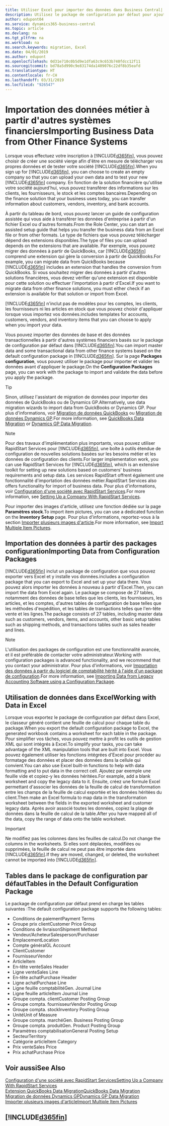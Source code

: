 ```yaml
---
title: Utiliser Excel pour importer des données dans Business Central| Microsoft Docs
description: Utilisez le package de configuration par défaut pour ajouter des données client dans Excel et les importer ensuite dans Business Central.
author: edupont04
ms.service: dynamics365-business-central
ms.topic: article
ms.devlang: na
ms.tgt_pltfrm: na
ms.workload: na
ms.search.keywords: migration, Excel
ms.date: 04/01/2019
ms.author: edupont
ms.openlocfilehash: 0d31e710c0b5d9e1dfa63c9c653b740fdcc12f11
ms.sourcegitcommit: bd78a5d990c9e83174da1409076c22df8b35eafd
ms.translationtype: HT
ms.contentlocale: fr-CH
ms.lasthandoff: 03/31/2019
ms.locfileid: "926547"
---
```

# <a name="importing-business-data-from-other-finance-systems"></a><span data-ttu-id="91027-103">Importation des données métier à partir d'autres systèmes financiers</span><span class="sxs-lookup"><span data-stu-id="91027-103">Importing Business Data from Other Finance Systems</span></span>
<span data-ttu-id="91027-104">Lorsque vous effectuez votre inscription à [!INCLUDE[d365fin](includes/d365fin_md.md)], vous pouvez choisir de créer une société vierge afin d'être en mesure de télécharger vos propres données et de tester votre société [!INCLUDE[d365fin](includes/d365fin_md.md)].</span><span class="sxs-lookup"><span data-stu-id="91027-104">When you sign up for [!INCLUDE[d365fin](includes/d365fin_md.md)], you can choose to create an empty company so that you can upload your own data and to test your new [!INCLUDE[d365fin](includes/d365fin_md.md)] company.</span></span> <span data-ttu-id="91027-105">En fonction de la solution financière qu'utilise votre société aujourd'hui, vous pouvez transférer des informations sur les clients, les fournisseurs, le stock et les comptes bancaires.</span><span class="sxs-lookup"><span data-stu-id="91027-105">Depending on the finance solution that your business uses today, you can transfer information about customers, vendors, inventory, and bank accounts.</span></span>  

<span data-ttu-id="91027-106">À partir du tableau de bord, vous pouvez lancer un guide de configuration assistée qui vous aide à transférer les données d'entreprise à partir d'un fichier Excel ou d'autres formats.</span><span class="sxs-lookup"><span data-stu-id="91027-106">From the Role Center, you can start an assisted setup guide that helps you transfer the business data from an Excel file or from other formats.</span></span> <span data-ttu-id="91027-107">Le type de fichiers que vous pouvez télécharger dépend des extensions disponibles.</span><span class="sxs-lookup"><span data-stu-id="91027-107">The type of files you can upload depends on the extensions that are available.</span></span> <span data-ttu-id="91027-108">Par exemple, vous pouvez migrer des données à partir de QuickBooks, car [!INCLUDE[d365fin](includes/d365fin_md.md)] comprend une extension qui gère la conversion à partir de QuickBooks.</span><span class="sxs-lookup"><span data-stu-id="91027-108">For example, you can migrate data from QuickBooks because [!INCLUDE[d365fin](includes/d365fin_md.md)] includes an extension that handles the conversion from QuickBooks.</span></span> <span data-ttu-id="91027-109">Si vous souhaitez migrer des données à partir d'autres solutions financières, vous devez vérifier qu'une extension est disponible pour cette solution ou effectuer l'importation à partir d'Excel.</span><span class="sxs-lookup"><span data-stu-id="91027-109">If you want to migrate data from other finance solutions, you must either check if an extension is available for that solution or import from Excel.</span></span>  

[!INCLUDE[d365fin](includes/d365fin_md.md)] <span data-ttu-id="91027-110">n'inclut pas de modèles pour les comptes, les clients, les fournisseurs ni les articles en stock que vous pouvez choisir d'appliquer lorsque vous importez vos données.</span><span class="sxs-lookup"><span data-stu-id="91027-110">includes templates for accounts, customers, vendors, and inventory items that you can choose to apply when you import your data.</span></span>

<span data-ttu-id="91027-111">Vous pouvez importer des données de base et des données transactionnelles à partir d'autres systèmes financiers basés sur le package de configuration par défaut dans [!INCLUDE[d365fin](includes/d365fin_md.md)].</span><span class="sxs-lookup"><span data-stu-id="91027-111">You can import master data and some transactional data from other finance systems based on the default configuration package in [!INCLUDE[d365fin](includes/d365fin_md.md)].</span></span> <span data-ttu-id="91027-112">Sur la page **Packages configuration**, vous pouvez utiliser le package pour importer et valider les données avant d'appliquer le package.</span><span class="sxs-lookup"><span data-stu-id="91027-112">On the **Configuration Packages** page, you can work with the package to import and validate the data before you apply the package.</span></span>  

> [!TIP]  
> <span data-ttu-id="91027-113">Sinon, utilisez l'assistant de migration de données pour importer des données de QuickBooks ou de Dynamics GP.</span><span class="sxs-lookup"><span data-stu-id="91027-113">Alternatively, use data migration wizards to import data from QuickBooks or Dynamics GP.</span></span> <span data-ttu-id="91027-114">Pour plus d'informations, voir [Migration de données QuickBooks](ui-extensions-quickbooks-data-migration.md) ou [Migration de données Dynamics GP](ui-extensions-dynamicsgp-data-migration.md).</span><span class="sxs-lookup"><span data-stu-id="91027-114">For more information, see [QuickBooks Data Migration](ui-extensions-quickbooks-data-migration.md) or [Dynamics GP Data Migration](ui-extensions-dynamicsgp-data-migration.md).</span></span>

> [!NOTE]  
> <span data-ttu-id="91027-115">Pour des travaux d'implémentation plus importants, vous pouvez utiliser RapidStart Services pour [!INCLUDE[d365fin](includes/d365fin_md.md)], une boîte à outils étendue de configuration de nouvelles solutions basées sur les besoins métier et les données de configuration des clients.</span><span class="sxs-lookup"><span data-stu-id="91027-115">For larger implementation work, you can use RapidStart Services for [!INCLUDE[d365fin](includes/d365fin_md.md)], which is an extensive toolkit for setting up new solutions based on customers' business requirements and setup data.</span></span> <span data-ttu-id="91027-116">Les services RapidStart offrent également une fonctionnalité d'importation des données métier.</span><span class="sxs-lookup"><span data-stu-id="91027-116">RapidStart Services also offers functionality for import of business data.</span></span> <span data-ttu-id="91027-117">Pour plus d'informations, voir [Configuration d'une société avec RapidStart Services](admin-set-up-a-company-with-rapidstart.md).</span><span class="sxs-lookup"><span data-stu-id="91027-117">For more information, see [Setting Up a Company With RapidStart Services](admin-set-up-a-company-with-rapidstart.md).</span></span>

<span data-ttu-id="91027-118">Pour importer des images d'article, utilisez une fonction dédiée sur la page **Paramètres stock**.</span><span class="sxs-lookup"><span data-stu-id="91027-118">To import item pictures, you can use a dedicated function on the **Inventory Setup** page.</span></span> <span data-ttu-id="91027-119">Pour plus d'informations, reportez-vous à la section [Importer plusieurs images d'article](inventory-how-import-item-pictures.md).</span><span class="sxs-lookup"><span data-stu-id="91027-119">For more information, see [Import Multiple Item Pictures](inventory-how-import-item-pictures.md).</span></span>

## <a name="importing-data-from-configuration-packages"></a><span data-ttu-id="91027-120">Importation des données à partir des packages configuration</span><span class="sxs-lookup"><span data-stu-id="91027-120">Importing Data from Configuration Packages</span></span>
[!INCLUDE[d365fin](includes/d365fin_md.md)] <span data-ttu-id="91027-121">inclut un package de configuration que vous pouvez exporter vers Excel et y installe vos données.</span><span class="sxs-lookup"><span data-stu-id="91027-121">includes a configuration package that you can export to Excel and set up your data there.</span></span> <span data-ttu-id="91027-122">Vous pouvez alors importer les données à nouveau à partir d'Excel.</span><span class="sxs-lookup"><span data-stu-id="91027-122">Then, you can import the data from Excel again.</span></span> <span data-ttu-id="91027-123">Le package se compose de 27 tables, notamment des données de base telles que les clients, les fournisseurs, les articles, et les comptes, d'autres tables de configuration de base telles que les méthodes d'expédition, et les tables de transactions telles que l'en-tête vente et les lignes.</span><span class="sxs-lookup"><span data-stu-id="91027-123">The package consists of 27 tables, including master data such as customers, vendors, items, and accounts, other basic setup tables such as shipping methods, and transactions tables such as sales header and lines.</span></span>  

> [!NOTE]  
>   <span data-ttu-id="91027-124">L'utilisation des packages de configuration est une fonctionnalité avancée, et il est préférable de contacter votre administrateur.</span><span class="sxs-lookup"><span data-stu-id="91027-124">Working with configuration packages is advanced functionality, and we recommend that you contact your administrator.</span></span> <span data-ttu-id="91027-125">Pour plus d'informations, voir [Importation des données à partir du logiciel de comptabilité hérité à l'aide d'un package de configuration](across-import-data-configuration-packages.md).</span><span class="sxs-lookup"><span data-stu-id="91027-125">For more information, see [Importing Data from Legacy Accounting Software using a Configuration Package](across-import-data-configuration-packages.md).</span></span>

## <a name="working-with-data-in-excel"></a><span data-ttu-id="91027-126">Utilisation de données dans Excel</span><span class="sxs-lookup"><span data-stu-id="91027-126">Working with Data in Excel</span></span>
<span data-ttu-id="91027-127">Lorsque vous exportez le package de configuration par défaut dans Excel, le classeur généré contient une feuille de calcul pour chaque table du package.</span><span class="sxs-lookup"><span data-stu-id="91027-127">When you export the default configuration package to Excel, the generated workbook contains a worksheet for each table in the package.</span></span> <span data-ttu-id="91027-128">Pour simplifier vos tâches, vous pouvez mettre à profit les outils de gestion XML qui sont intégrés à Excel.</span><span class="sxs-lookup"><span data-stu-id="91027-128">To simplify your tasks, you can take advantage of the XML manipulation tools that are built into Excel.</span></span> <span data-ttu-id="91027-129">Vous pouvez également utiliser les fonctions intégrées d'Excel pour procéder au formatage des données et placer des données dans la cellule qui convient.</span><span class="sxs-lookup"><span data-stu-id="91027-129">You can also use Excel built-in functions to help with data formatting and to put data in the correct cell.</span></span> <span data-ttu-id="91027-130">Ajoutez par exemple une feuille vide et copiez-y les données héritées.</span><span class="sxs-lookup"><span data-stu-id="91027-130">For example, add a blank worksheet and copy the legacy data to it.</span></span> <span data-ttu-id="91027-131">Ensuite, créez une formule Excel permettant d'associer les données de la feuille de calcul de transformation entre les champs de la feuille de calcul exportée et les données héritées du client.</span><span class="sxs-lookup"><span data-stu-id="91027-131">Then make an Excel formula to map data in the transformation worksheet between the fields in the exported worksheet and customer legacy data.</span></span> <span data-ttu-id="91027-132">Après avoir associé toutes les données, copiez la plage de données dans la feuille de calcul de la table.</span><span class="sxs-lookup"><span data-stu-id="91027-132">After you have mapped all of the data, copy the range of data onto the table worksheet.</span></span>  

> [!IMPORTANT]  
>  <span data-ttu-id="91027-133">Ne modifiez pas les colonnes dans les feuilles de calcul.</span><span class="sxs-lookup"><span data-stu-id="91027-133">Do not change the columns in the worksheets.</span></span> <span data-ttu-id="91027-134">Si elles sont déplacées, modifiées ou supprimées, la feuille de calcul ne peut pas être importée dans [!INCLUDE[d365fin](includes/d365fin_md.md)].</span><span class="sxs-lookup"><span data-stu-id="91027-134">If they are moved, changed, or deleted, the worksheet cannot be imported into [!INCLUDE[d365fin](includes/d365fin_md.md)].</span></span>

## <a name="tables-in-the-default-configuration-package"></a><span data-ttu-id="91027-135">Tables dans le package de configuration par défaut</span><span class="sxs-lookup"><span data-stu-id="91027-135">Tables in the Default Configuration Package</span></span>
<span data-ttu-id="91027-136">Le package de configuration par défaut prend en charge les tables suivantes :</span><span class="sxs-lookup"><span data-stu-id="91027-136">The default configuration package supports the following tables:</span></span>

-   <span data-ttu-id="91027-137">Conditions de paiement</span><span class="sxs-lookup"><span data-stu-id="91027-137">Payment Terms</span></span>
-   <span data-ttu-id="91027-138">Groupe prix client</span><span class="sxs-lookup"><span data-stu-id="91027-138">Customer Price Group</span></span>
-   <span data-ttu-id="91027-139">Conditions de livraison</span><span class="sxs-lookup"><span data-stu-id="91027-139">Shipment Method</span></span>
-   <span data-ttu-id="91027-140">Vendeur/Acheteur</span><span class="sxs-lookup"><span data-stu-id="91027-140">Salesperson/Purchaser</span></span>
-   <span data-ttu-id="91027-141">Emplacement</span><span class="sxs-lookup"><span data-stu-id="91027-141">Location</span></span>
-   <span data-ttu-id="91027-142">Compte général</span><span class="sxs-lookup"><span data-stu-id="91027-142">GL Account</span></span>
-   <span data-ttu-id="91027-143">Client</span><span class="sxs-lookup"><span data-stu-id="91027-143">Customer</span></span>
-   <span data-ttu-id="91027-144">Fournisseur</span><span class="sxs-lookup"><span data-stu-id="91027-144">Vendor</span></span>
-   <span data-ttu-id="91027-145">Article</span><span class="sxs-lookup"><span data-stu-id="91027-145">Item</span></span>
-   <span data-ttu-id="91027-146">En-tête vente</span><span class="sxs-lookup"><span data-stu-id="91027-146">Sales Header</span></span>
-   <span data-ttu-id="91027-147">Ligne vente</span><span class="sxs-lookup"><span data-stu-id="91027-147">Sales Line</span></span>
-   <span data-ttu-id="91027-148">En-tête achat</span><span class="sxs-lookup"><span data-stu-id="91027-148">Purchase Header</span></span>
-   <span data-ttu-id="91027-149">Ligne achat</span><span class="sxs-lookup"><span data-stu-id="91027-149">Purchase Line</span></span>
-   <span data-ttu-id="91027-150">Ligne feuille comptabilité</span><span class="sxs-lookup"><span data-stu-id="91027-150">Gen. Journal Line</span></span>
-   <span data-ttu-id="91027-151">Ligne feuille article</span><span class="sxs-lookup"><span data-stu-id="91027-151">Item Journal Line</span></span>
-   <span data-ttu-id="91027-152">Groupe compta. client</span><span class="sxs-lookup"><span data-stu-id="91027-152">Customer Posting Group</span></span>
-   <span data-ttu-id="91027-153">Groupe compta. fournisseur</span><span class="sxs-lookup"><span data-stu-id="91027-153">Vendor Posting Group</span></span>
-   <span data-ttu-id="91027-154">Groupe compta. stock</span><span class="sxs-lookup"><span data-stu-id="91027-154">Inventory Posting Group</span></span>
-   <span data-ttu-id="91027-155">Unité</span><span class="sxs-lookup"><span data-stu-id="91027-155">Unit of Measure</span></span>
-   <span data-ttu-id="91027-156">Groupe compta. marché</span><span class="sxs-lookup"><span data-stu-id="91027-156">Gen. Business Posting Group</span></span>
-   <span data-ttu-id="91027-157">Groupe compta. produit</span><span class="sxs-lookup"><span data-stu-id="91027-157">Gen. Product Posting Group</span></span>
-   <span data-ttu-id="91027-158">Paramètres comptabilisation</span><span class="sxs-lookup"><span data-stu-id="91027-158">General Posting Setup</span></span>
-   <span data-ttu-id="91027-159">Secteur</span><span class="sxs-lookup"><span data-stu-id="91027-159">Territory</span></span>
-   <span data-ttu-id="91027-160">Catégorie article</span><span class="sxs-lookup"><span data-stu-id="91027-160">Item Category</span></span>
-   <span data-ttu-id="91027-161">Prix vente</span><span class="sxs-lookup"><span data-stu-id="91027-161">Sales Price</span></span>
-   <span data-ttu-id="91027-162">Prix achat</span><span class="sxs-lookup"><span data-stu-id="91027-162">Purchase Price</span></span>

## <a name="see-also"></a><span data-ttu-id="91027-163">Voir aussi</span><span class="sxs-lookup"><span data-stu-id="91027-163">See Also</span></span>
[<span data-ttu-id="91027-164">Configuration d'une société avec RapidStart Services</span><span class="sxs-lookup"><span data-stu-id="91027-164">Setting Up a Company With RapidStart Services</span></span>](admin-set-up-a-company-with-rapidstart.md)  
[<span data-ttu-id="91027-165">Extension QuickBooks Data Migration</span><span class="sxs-lookup"><span data-stu-id="91027-165">QuickBooks Data Migration</span></span>](ui-extensions-quickbooks-data-migration.md)  
[<span data-ttu-id="91027-166">Migration de données Dynamics GP</span><span class="sxs-lookup"><span data-stu-id="91027-166">Dynamics GP Data Migration</span></span>](ui-extensions-dynamicsgp-data-migration.md)  
[<span data-ttu-id="91027-167">Importer plusieurs images d'article</span><span class="sxs-lookup"><span data-stu-id="91027-167">Import Multiple Item Pictures</span></span>](inventory-how-import-item-pictures.md)

## [!INCLUDE[d365fin](includes/free_trial_md.md)]  
